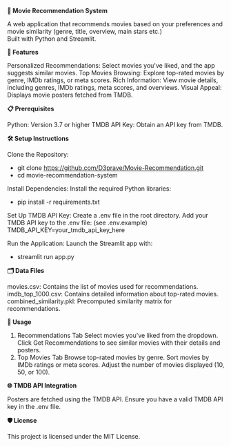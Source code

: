 **🎥 Movie Recommendation System**

A web application that recommends movies based on your preferences and movie similarity (genre, title, overview, main stars etc.)  
Built with Python and Streamlit.

**🚀 Features**

Personalized Recommendations: Select movies you've liked, and the app suggests similar movies.
Top Movies Browsing: Explore top-rated movies by genre, IMDb ratings, or meta scores.
Rich Information: View movie details, including genres, IMDb ratings, meta scores, and overviews.
Visual Appeal: Displays movie posters fetched from TMDB.

**📋 Prerequisites**

Python: Version 3.7 or higher
TMDB API Key: Obtain an API key from TMDB.

**🛠️ Setup Instructions**

Clone the Repository:
- git clone https://github.com/D3prave/Movie-Recommendation.git
- cd movie-recommendation-system

Install Dependencies: Install the required Python libraries:
- pip install -r requirements.txt

Set Up TMDB API Key:
Create a .env file in the root directory.
Add your TMDB API key to the .env file: (see .env.example)
TMDB_API_KEY=your_tmdb_api_key_here

Run the Application: Launch the Streamlit app with:
- streamlit run app.py

**🗂️ Data Files**

movies.csv: Contains the list of movies used for recommendations.
imdb_top_1000.csv: Contains detailed information about top-rated movies.
combined_similarity.pkl: Precomputed similarity matrix for recommendations.

**📖 Usage**

1. Recommendations Tab
Select movies you've liked from the dropdown.
Click Get Recommendations to see similar movies with their details and posters.
2. Top Movies Tab
Browse top-rated movies by genre.
Sort movies by IMDb ratings or meta scores.
Adjust the number of movies displayed (10, 50, or 100).

**🌐 TMDB API Integration**

Posters are fetched using the TMDB API. Ensure you have a valid TMDB API key in the .env file.

**🛡️ License**

This project is licensed under the MIT License.
